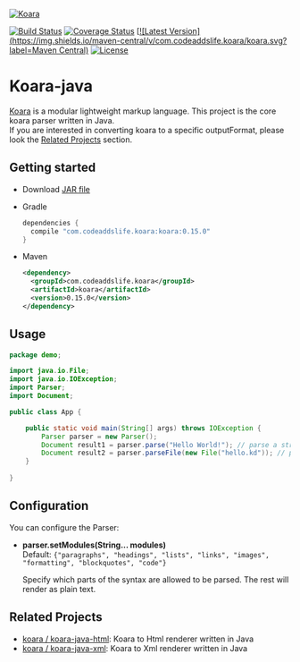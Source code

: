 [![Koara](http://www.codeaddslife.com/koara.png)](http://www.codeaddslife.com/koara)

[![Build Status](https://img.shields.io/travis/koara/koara-java.svg)](https://travis-ci.org/koara/koara-java)
[![Coverage Status](https://img.shields.io/coveralls/koara/koara-java.svg)](https://coveralls.io/github/koara/koara-java?branch=master)
[[![Latest Version](https://img.shields.io/maven-central/v/com.codeaddslife.koara/koara.svg?label=Maven Central)](http://search.maven.org/#search%7Cga%7C1%7Ckoara)
[![License](https://img.shields.io/badge/License-Apache%202.0-blue.svg)](https://github.com/koara/koara-java/blob/master/LICENSE)




# Koara-java
[Koara](http://www.codeaddslife.com/koara) is a modular lightweight markup language. This project is the core koara parser written in Java.  
If you are interested in converting koara to a specific outputFormat, please look the [Related Projects](#related-projects) section.

## Getting started
- Download [JAR file](http://repo1.maven.org/maven2/com/codeaddslife/koara/0.15.0/koara-0.15.0.jar)
- Gradle

  ```groovy
  dependencies {
	compile "com.codeaddslife.koara:koara:0.15.0"
  }
  ```
  
- Maven

  ```xml
  <dependency>
    <groupId>com.codeaddslife.koara</groupId>
    <artifactId>koara</artifactId>
    <version>0.15.0</version>
  </dependency>
  ```

## Usage
```java
package demo;

import java.io.File;
import java.io.IOException;
import Parser;
import Document;

public class App {

	public static void main(String[] args) throws IOException {
		Parser parser = new Parser();
		Document result1 = parser.parse("Hello World!"); // parse a string
		Document result2 = parser.parseFile(new File("hello.kd")); // parse a file
	}
	
}

```

## Configuration
You can configure the Parser:

-  **parser.setModules(String... modules)**  
   Default:	`{"paragraphs", "headings", "lists", "links", "images", "formatting", "blockquotes", "code"}`
   
   Specify which parts of the syntax are allowed to be parsed. The rest will render as plain text.

## Related Projects

- [koara / koara-java-html](http://www.github.com/koara/koara-java-html): Koara to Html renderer written in Java
- [koara / koara-java-xml](http://www.github.com/koara/koara-java-html): Koara to Xml renderer written in Java
